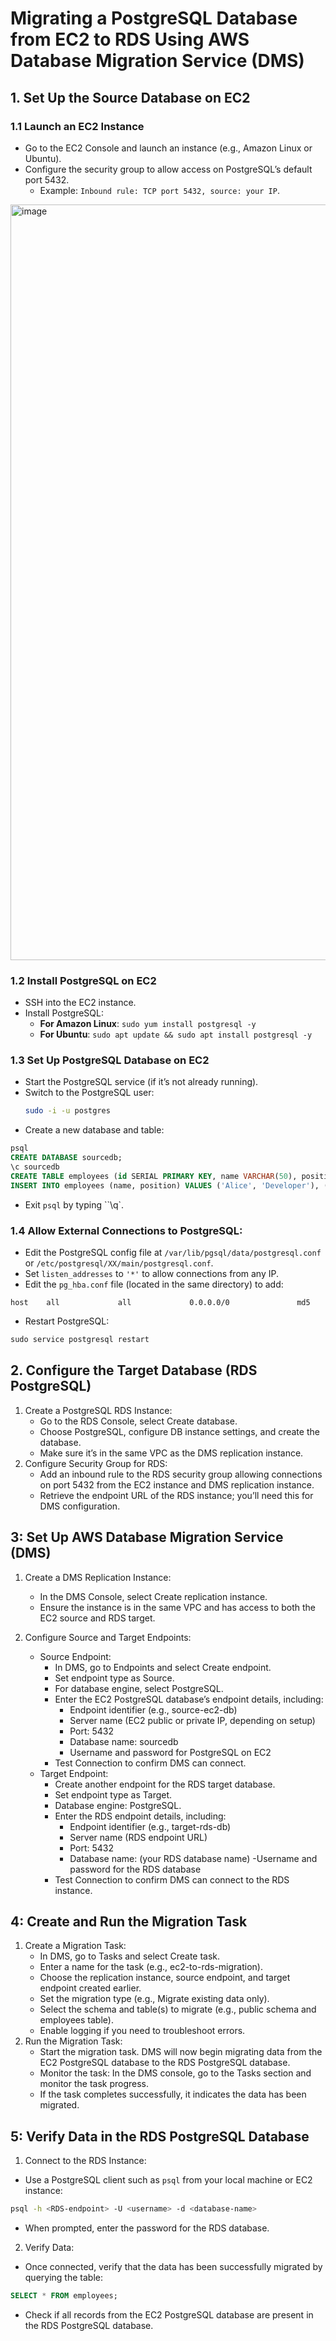 # **Migrating a PostgreSQL Database from EC2 to RDS Using AWS Database Migration Service (DMS)**


## 1. Set Up the Source Database on EC2

### 1.1 Launch an EC2 Instance
- Go to the EC2 Console and launch an instance (e.g., Amazon Linux or Ubuntu).
- Configure the security group to allow access on PostgreSQL’s default port 5432.
  - Example: `Inbound rule: TCP port 5432, source: your IP`.
 
<img width="1209" alt="image" src="https://github.com/user-attachments/assets/77d551da-6ea1-4316-86a9-80a0bcc94090">


### 1.2 Install PostgreSQL on EC2
- SSH into the EC2 instance.
- Install PostgreSQL:
  - **For Amazon Linux**: `sudo yum install postgresql -y`
  - **For Ubuntu**: `sudo apt update && sudo apt install postgresql -y`

### 1.3 Set Up PostgreSQL Database on EC2
- Start the PostgreSQL service (if it’s not already running).
- Switch to the PostgreSQL user:
  ```bash
  sudo -i -u postgres
  ```
- Create a new database and table:

```sql
psql
CREATE DATABASE sourcedb;
\c sourcedb
CREATE TABLE employees (id SERIAL PRIMARY KEY, name VARCHAR(50), position VARCHAR(50));
INSERT INTO employees (name, position) VALUES ('Alice', 'Developer'), ('Bob', 'Manager');
```
- Exit `psql` by typing ``\q`.

### 1.4 Allow External Connections to PostgreSQL:
- Edit the PostgreSQL config file at `/var/lib/pgsql/data/postgresql.conf` or `/etc/postgresql/XX/main/postgresql.conf`.
- Set `listen_addresses` to `'*'` to allow connections from any IP.
- Edit the `pg_hba.conf` file (located in the same directory) to add:

```text
host    all             all             0.0.0.0/0               md5
```

- Restart PostgreSQL:

```sql
sudo service postgresql restart
```
## 2. Configure the Target Database (RDS PostgreSQL)
1. Create a PostgreSQL RDS Instance:
    - Go to the RDS Console, select Create database.
    - Choose PostgreSQL, configure DB instance settings, and create the database.
    - Make sure it’s in the same VPC as the DMS replication instance.
2. Configure Security Group for RDS:
    - Add an inbound rule to the RDS security group allowing connections on port 5432 from the EC2 instance and DMS replication instance.
    - Retrieve the endpoint URL of the RDS instance; you’ll need this for DMS configuration.

##  3: Set Up AWS Database Migration Service (DMS)
1. Create a DMS Replication Instance:
    - In the DMS Console, select Create replication instance.
    - Ensure the instance is in the same VPC and has access to both the EC2 source and RDS target.

2. Configure Source and Target Endpoints:
    - Source Endpoint:
        - In DMS, go to Endpoints and select Create endpoint.
        - Set endpoint type as Source.
        - For database engine, select PostgreSQL.
        - Enter the EC2 PostgreSQL database’s endpoint details, including:
            - Endpoint identifier (e.g., source-ec2-db)
            - Server name (EC2 public or private IP, depending on setup)
            - Port: 5432
            - Database name: sourcedb
            - Username and password for PostgreSQL on EC2
        - Test Connection to confirm DMS can connect.
    - Target Endpoint:
        - Create another endpoint for the RDS target database.
        - Set endpoint type as Target.
        - Database engine: PostgreSQL.
        - Enter the RDS endpoint details, including:
            - Endpoint identifier (e.g., target-rds-db)
            - Server name (RDS endpoint URL)
            - Port: 5432
            - Database name: (your RDS database name)
            -Username and password for the RDS database
        - Test Connection to confirm DMS can connect to the RDS instance.

## 4: Create and Run the Migration Task
1. Create a Migration Task:
    - In DMS, go to Tasks and select Create task.
    - Enter a name for the task (e.g., ec2-to-rds-migration).
    - Choose the replication instance, source endpoint, and target endpoint created earlier.
    - Set the migration type (e.g., Migrate existing data only).
    - Select the schema and table(s) to migrate (e.g., public schema and employees table).
    - Enable logging if you need to troubleshoot errors.
2. Run the Migration Task:
    - Start the migration task. DMS will now begin migrating data from the EC2 PostgreSQL database to the RDS PostgreSQL database.
    - Monitor the task: In the DMS console, go to the Tasks section and monitor the task progress.
    - If the task completes successfully, it indicates the data has been migrated.

## 5: Verify Data in the RDS PostgreSQL Database
1. Connect to the RDS Instance:
- Use a PostgreSQL client such as `psql` from your local machine or EC2 instance:

```bash
psql -h <RDS-endpoint> -U <username> -d <database-name>
```

- When prompted, enter the password for the RDS database.

2. Verify Data:
- Once connected, verify that the data has been successfully migrated by querying the table:

```sql
SELECT * FROM employees;
```

- Check if all records from the EC2 PostgreSQL database are present in the RDS PostgreSQL database.


